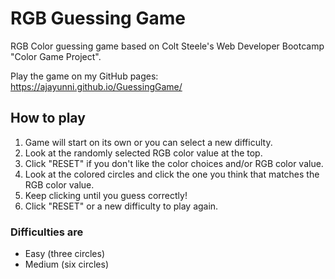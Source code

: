 # RGB Guessing Game
RGB Color guessing game based on Colt Steele's Web Developer Bootcamp "Color Game Project".

Play the game on my GitHub pages: https://ajayunni.github.io/GuessingGame/

## How to play
1. Game will start on its own or you can select a new difficulty.
2. Look at the randomly selected RGB color value at the top.
3. Click "RESET" if you don't like the color choices and/or RGB color value.
4. Look at the colored circles and click the one you think that matches the RGB color value.
5. Keep clicking until you guess correctly!
6. Click "RESET" or a new difficulty to play again.
### Difficulties are
- Easy (three circles)
- Medium (six circles)
